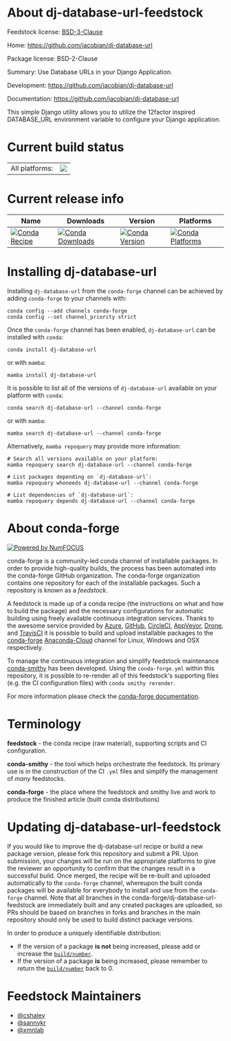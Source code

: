 About dj-database-url-feedstock
===============================

Feedstock license: [BSD-3-Clause](https://github.com/conda-forge/dj-database-url-feedstock/blob/main/LICENSE.txt)

Home: https://github.com/jacobian/dj-database-url

Package license: BSD-2-Clause

Summary: Use Database URLs in your Django Application.

Development: https://github.com/jacobian/dj-database-url

Documentation: https://github.com/jacobian/dj-database-url

This simple Django utility allows you to utilize the 12factor inspired
DATABASE_URL environment variable to configure your Django application.


Current build status
====================


<table><tr><td>All platforms:</td>
    <td>
      <a href="https://dev.azure.com/conda-forge/feedstock-builds/_build/latest?definitionId=2871&branchName=main">
        <img src="https://dev.azure.com/conda-forge/feedstock-builds/_apis/build/status/dj-database-url-feedstock?branchName=main">
      </a>
    </td>
  </tr>
</table>

Current release info
====================

| Name | Downloads | Version | Platforms |
| --- | --- | --- | --- |
| [![Conda Recipe](https://img.shields.io/badge/recipe-dj--database--url-green.svg)](https://anaconda.org/conda-forge/dj-database-url) | [![Conda Downloads](https://img.shields.io/conda/dn/conda-forge/dj-database-url.svg)](https://anaconda.org/conda-forge/dj-database-url) | [![Conda Version](https://img.shields.io/conda/vn/conda-forge/dj-database-url.svg)](https://anaconda.org/conda-forge/dj-database-url) | [![Conda Platforms](https://img.shields.io/conda/pn/conda-forge/dj-database-url.svg)](https://anaconda.org/conda-forge/dj-database-url) |

Installing dj-database-url
==========================

Installing `dj-database-url` from the `conda-forge` channel can be achieved by adding `conda-forge` to your channels with:

```
conda config --add channels conda-forge
conda config --set channel_priority strict
```

Once the `conda-forge` channel has been enabled, `dj-database-url` can be installed with `conda`:

```
conda install dj-database-url
```

or with `mamba`:

```
mamba install dj-database-url
```

It is possible to list all of the versions of `dj-database-url` available on your platform with `conda`:

```
conda search dj-database-url --channel conda-forge
```

or with `mamba`:

```
mamba search dj-database-url --channel conda-forge
```

Alternatively, `mamba repoquery` may provide more information:

```
# Search all versions available on your platform:
mamba repoquery search dj-database-url --channel conda-forge

# List packages depending on `dj-database-url`:
mamba repoquery whoneeds dj-database-url --channel conda-forge

# List dependencies of `dj-database-url`:
mamba repoquery depends dj-database-url --channel conda-forge
```


About conda-forge
=================

[![Powered by
NumFOCUS](https://img.shields.io/badge/powered%20by-NumFOCUS-orange.svg?style=flat&colorA=E1523D&colorB=007D8A)](https://numfocus.org)

conda-forge is a community-led conda channel of installable packages.
In order to provide high-quality builds, the process has been automated into the
conda-forge GitHub organization. The conda-forge organization contains one repository
for each of the installable packages. Such a repository is known as a *feedstock*.

A feedstock is made up of a conda recipe (the instructions on what and how to build
the package) and the necessary configurations for automatic building using freely
available continuous integration services. Thanks to the awesome service provided by
[Azure](https://azure.microsoft.com/en-us/services/devops/), [GitHub](https://github.com/),
[CircleCI](https://circleci.com/), [AppVeyor](https://www.appveyor.com/),
[Drone](https://cloud.drone.io/welcome), and [TravisCI](https://travis-ci.com/)
it is possible to build and upload installable packages to the
[conda-forge](https://anaconda.org/conda-forge) [Anaconda-Cloud](https://anaconda.org/)
channel for Linux, Windows and OSX respectively.

To manage the continuous integration and simplify feedstock maintenance
[conda-smithy](https://github.com/conda-forge/conda-smithy) has been developed.
Using the ``conda-forge.yml`` within this repository, it is possible to re-render all of
this feedstock's supporting files (e.g. the CI configuration files) with ``conda smithy rerender``.

For more information please check the [conda-forge documentation](https://conda-forge.org/docs/).

Terminology
===========

**feedstock** - the conda recipe (raw material), supporting scripts and CI configuration.

**conda-smithy** - the tool which helps orchestrate the feedstock.
                   Its primary use is in the construction of the CI ``.yml`` files
                   and simplify the management of *many* feedstocks.

**conda-forge** - the place where the feedstock and smithy live and work to
                  produce the finished article (built conda distributions)


Updating dj-database-url-feedstock
==================================

If you would like to improve the dj-database-url recipe or build a new
package version, please fork this repository and submit a PR. Upon submission,
your changes will be run on the appropriate platforms to give the reviewer an
opportunity to confirm that the changes result in a successful build. Once
merged, the recipe will be re-built and uploaded automatically to the
`conda-forge` channel, whereupon the built conda packages will be available for
everybody to install and use from the `conda-forge` channel.
Note that all branches in the conda-forge/dj-database-url-feedstock are
immediately built and any created packages are uploaded, so PRs should be based
on branches in forks and branches in the main repository should only be used to
build distinct package versions.

In order to produce a uniquely identifiable distribution:
 * If the version of a package **is not** being increased, please add or increase
   the [``build/number``](https://docs.conda.io/projects/conda-build/en/latest/resources/define-metadata.html#build-number-and-string).
 * If the version of a package **is** being increased, please remember to return
   the [``build/number``](https://docs.conda.io/projects/conda-build/en/latest/resources/define-metadata.html#build-number-and-string)
   back to 0.

Feedstock Maintainers
=====================

* [@cshaley](https://github.com/cshaley/)
* [@sannykr](https://github.com/sannykr/)
* [@xmnlab](https://github.com/xmnlab/)

